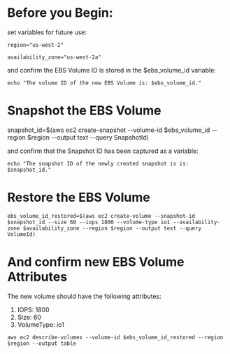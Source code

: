 # Before you Begin:

set variables for future use:

`region="us-west-2"`

`availability_zone="us-west-2a"`

and confirm the EBS Volume ID is stored in the $ebs_volume_id variable:

`echo "The volume ID of the new EBS Volume is: $ebs_volume_id."`

# Snapshot the EBS Volume

snapshot_id=$(aws ec2 create-snapshot --volume-id $ebs_volume_id --region $region --output text --query SnapshotId)

and confirm that the Snapshot ID has been captured as a variable:

`echo "The snapshot ID of the newly created snapshot is is: $snapshot_id."`

# Restore the EBS Volume

`ebs_volume_id_restored=$(aws ec2 create-volume --snapshot-id $snapshot_id --size 60 --iops 1800 --volume-type io1 --availability-zone $availability_zone --region $region --output text --query VolumeId)`

# And confirm new EBS Volume Attributes

The new volume should have the following attributes:

1. IOPS: 1800
2. Size: 60
3. VolumeType: io1

`aws ec2 describe-volumes --volume-id $ebs_volume_id_restored --region $region --output table`

